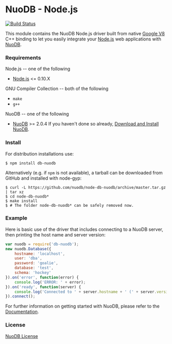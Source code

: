 # NuoDB - Node.js

[![Build Status](https://travis-ci.org/nuodb/node-db-nuodb.png?branch=master)](https://travis-ci.org/nuodb/node-db-nuodb)

This module contains the NuoDB Node.js driver built from native [Google V8](https://developers.google.com/v8/) C++ binding to let you easily integrate your [Node.js](http://www.nodejs.org) web applications with [NuoDB](http://www.nuodb.com).

### Requirements
Node.js -- one of the following
   - [Node.js](http://www.nodejs.org>) <= 0.10.X

GNU Compiler Collection -- both of the following
   - `make`  
   - `g++`

NuoDB -- one of the following
   -  [NuoDB](http://www.nuodb.com) >= 2.0.4
If you haven't done so already, [Download and Install NuoDB](http://dev.nuodb.com/download-nuodb/request/download/).

### Install
For distribution installations use:

    $ npm install db-nuodb

Alternatively (e.g. if ``npm`` is not available), a tarball can be downloaded
from GitHub and installed with node-gyp:

    $ curl -L https://github.com/nuodb/node-db-nuodb/archive/master.tar.gz | tar xz
    $ cd node-db-nuodb*
    $ make install
    $ # The folder node-db-nuodb* can be safely removed now.
    
### Example
Here is basic use of the driver that includes connecting to a NuoDB server, then printing the host name and server version:

```javascript
var nuodb = require('db-nuodb');
new nuodb.Database({
    hostname: 'localhost',
    user: 'dba',
    password: 'goalie',
    database: 'test',
    schema: 'hockey'
}).on('error', function(error) {
    console.log('ERROR: ' + error);
}).on('ready', function(server) {
    console.log('Connected to ' + server.hostname + ' (' + server.version + ')');
}).connect();
```
For further information on getting started with NuoDB, please refer to the [Documentation](http://doc.nuodb.com/display/doc/).
### License

[NuoDB License](https://github.com/nuodb/node-db-nuodb/blob/master/LICENSE)
